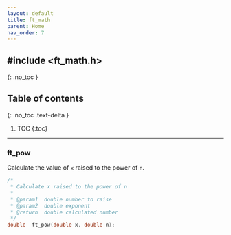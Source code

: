 ```yaml
---
layout: default
title: ft_math
parent: Home
nav_order: 7
---
```


## \#include <ft_math.h>
{: .no_toc }

## Table of contents
{: .no_toc .text-delta }

1. TOC
{:toc}

---

### ft_pow
Calculate the value of `x` raised to the power of `n`.

```c
/*
 * Calculate x raised to the power of n
 * 
 * @param1  double number to raise
 * @param2  double exponent
 * @return  double calculated number
 */
double  ft_pow(double x, double n);
```